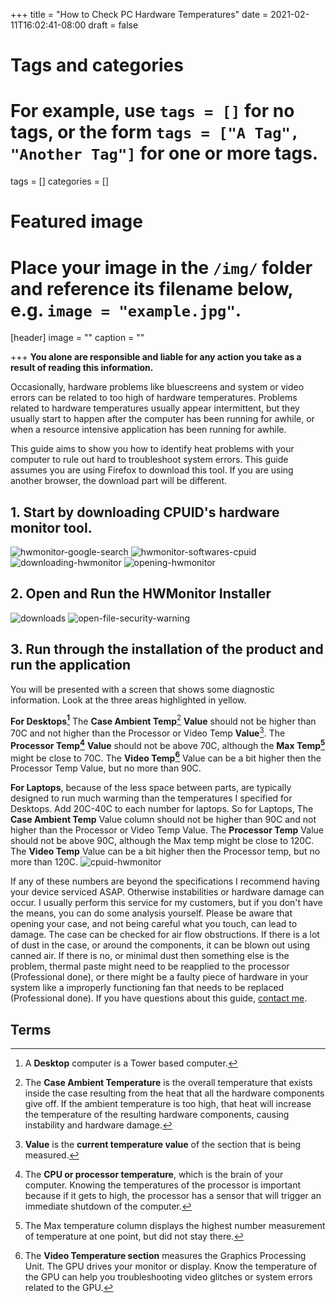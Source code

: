 +++
title = "How to Check PC Hardware Temperatures"
date = 2021-02-11T16:02:41-08:00
draft = false

# Tags and categories
# For example, use `tags = []` for no tags, or the form `tags = ["A Tag", "Another Tag"]` for one or more tags.
tags = []
categories = []

# Featured image
# Place your image in the `/img/` folder and reference its filename below, e.g. `image = "example.jpg"`.
[header]
image = ""
caption = ""

+++
**You alone are responsible and liable for any action you take as a result of reading this information.**

Occasionally, hardware problems like bluescreens and system or video errors can be related to too high of hardware temperatures. Problems related to hardware temperatures usually appear intermittent, but they usually start to happen after the computer has been running for awhile, or when a resource intensive application has been running for awhile.

This guide aims to show you how to identify heat problems with your computer to rule out hard to troubleshoot system errors. This guide assumes you are using Firefox to download this tool. If you are using another browser, the download part will be different.

## 1. Start by downloading CPUID's hardware monitor tool. 
![hwmonitor-google-search](/img/guides/checking-hardware-temp/hwmonitor-google-search.png)
![hwmonitor-softwares-cpuid](/img/guides/checking-hardware-temp/hwmonitor-softwares-cpuid.png)
![downloading-hwmonitor](/img/guides/checking-hardware-temp/downloading-hwmonitor.png)
![opening-hwmonitor](/img/guides/checking-hardware-temp/opening-hwmonitor.png)

## 2. Open and Run the HWMonitor Installer
![downloads](/img/guides/checking-hardware-temp/downloads.png)
![open-file-security-warning](/img/guides/checking-hardware-temp/open-file-security-warning.png)

## 3. Run through the installation of the product and run the application

You will be presented with a screen that shows some diagnostic information. Look at the three areas highlighted in yellow. 

**For Desktops[^Desktop]** The **Case Ambient Temp**[^CaseAmbientTemp] **Value** should not be higher than 70C and not higher than the Processor or Video Temp **Value**[^Value]. The **Processor Temp[^ProcessorTemp]** **Value** should not be above 70C, although the **Max Temp[^MaxTemp]** might be close to 70C. The **Video Temp[^VideoTemp]** Value can be a bit higher then the Processor Temp Value, but no more than 90C. 

**For Laptops**, because of the less space between parts, are typically designed to run much warming than the temperatures I specified for Desktops. Add 20C-40C to each number for laptops. So for Laptops, The **Case Ambient Temp** Value column should not be higher than 90C and not higher than the Processor or Video Temp Value. The **Processor Temp** Value should not be above 90C, although the Max temp might be close to 120C. The **Video Temp** Value can be a bit higher then the Processor temp, but no more than 120C. 
![cpuid-hwmonitor](/img/guides/checking-hardware-temp/cpuid-hwmonitor.png)

If any of these numbers are beyond the specifications I recommend having your device serviced ASAP. Otherwise instabilities or hardware damage can occur. I usually perform this service for my customers, but if you don't have the means, you can do some analysis yourself. Please be aware that opening your case, and not being careful what you touch, can lead to damage. The case can be checked for air flow obstructions. If there is a lot of dust in the case, or around the components, it can be blown out using canned air. If there is no, or minimal dust then something else is the problem, thermal paste might need to be reapplied to the processor (Professional done), or there might be a faulty piece of hardware in your system like a improperly functioning fan that needs to be replaced (Professional done). If you have questions about this guide, [contact me](/#contact).

## Terms

[^Desktop]: A **Desktop** computer is a Tower based computer.
[^CaseAmbientTemp]: The **Case Ambient Temperature** is the overall temperature that exists inside the case resulting from the heat that all the hardware components give off. If the ambient temperature is too high, that heat will increase the temperature of the resulting hardware components, causing instability and hardware damage.
[^Value]: **Value** is the **current temperature value** of the section that is being measured.
[^MaxTemp]: The Max temperature column displays the highest number measurement of temperature at one point, but did not stay there.
[^ProcessorTemp]: The **CPU or processor temperature**, which is the brain of your computer. Knowing the temperatures of the processor is important because if it gets to high, the processor has a sensor that will trigger an immediate shutdown of the computer.
[^VideoTemp]: The **Video Temperature section** measures the Graphics Processing Unit. The GPU drives your monitor or display. Know the temperature of the GPU can help you troubleshooting video glitches or system errors related to the GPU.
